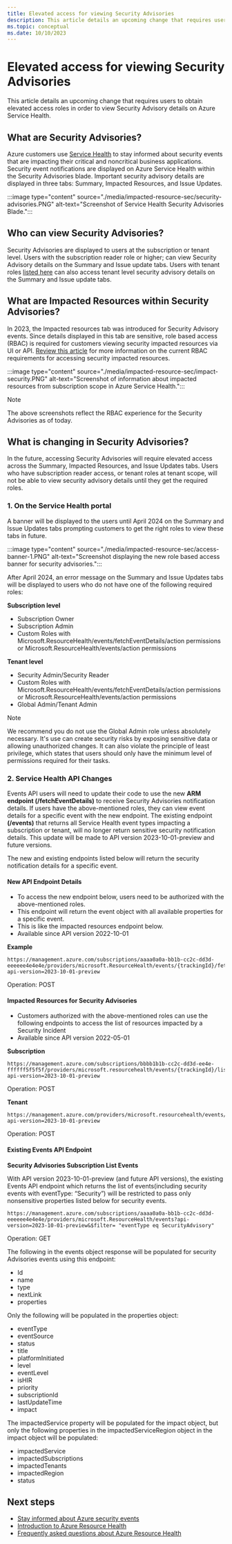 ```yaml
---
title: Elevated access for viewing Security Advisories
description: This article details an upcoming change that requires users to obtain elevated access roles in order to view Security Advisory details
ms.topic: conceptual
ms.date: 10/10/2023
---
```


# Elevated access for viewing Security Advisories

This article details an upcoming change that requires users to obtain elevated access roles in order to view Security Advisory details on Azure Service Health.

## What are Security Advisories?

Azure customers use [Service Health](service-health-overview.md) to stay informed about security events that are impacting their critical and noncritical business applications. Security event notifications are displayed on Azure Service Health within the Security Advisories blade. Important security advisory details are displayed in three tabs: Summary, Impacted Resources, and Issue Updates.

:::image type="content" source="./media/impacted-resource-sec/security-advisories.PNG" alt-text="Screenshot of Service Health Security Advisories Blade.":::

## Who can view Security Advisories?

Security Advisories are displayed to users at the subscription or tenant level. Users with the subscription reader role or higher; can view Security Advisory details on the Summary and Issue update tabs. Users with tenant roles [listed here](admin-access-reference.md) can also access tenant level security advisory details on the Summary and Issue update tabs.

## What are Impacted Resources within Security Advisories?

In 2023, the Impacted resources tab was introduced for Security Advisory events. Since details displayed in this tab are sensitive, role based access (RBAC) is required for customers viewing security impacted resources via UI or API. [Review this article](impacted-resources-security.md) for more information on the current RBAC requirements for accessing security impacted resources.

:::image type="content" source="./media/impacted-resource-sec/impact-security.PNG" alt-text="Screenshot of information about impacted resources from subscription scope in Azure Service Health.":::

>[!NOTE]
> The above screenshots reflect the RBAC experience for the Security Advisories as of today.  

## What is changing in Security Advisories?

In the future, accessing Security Advisories will require elevated access across the Summary, Impacted Resources, and Issue Updates tabs. Users who have subscription reader access, or tenant roles at tenant scope, will not be able to view security advisory details until they get the required roles.

### 1. On the Service Health portal

A banner will be displayed to the users until April 2024 on the Summary and Issue Updates tabs prompting customers to get the right roles to view these tabs in future. 

:::image type="content" source="./media/impacted-resource-sec/access-banner-1.PNG" alt-text="Screenshot displaying the new role based access banner for security advisories.":::

After April 2024, an error message on the Summary and Issue Updates tabs will be displayed to users who do not have one of the following required roles:

**Subscription level**

* Subscription Owner
* Subscription Admin
* Custom Roles with Microsoft.ResourceHealth/events/fetchEventDetails/action permissions or Microsoft.ResourceHealth/events/action permissions

**Tenant level**

* Security Admin/Security Reader
* Custom Roles with Microsoft.ResourceHealth/events/fetchEventDetails/action permissions or Microsoft.ResourceHealth/events/action permissions
* Global Admin/Tenant Admin 

>[!NOTE]
> We recommend you do not use the Global Admin role unless absolutely necessary. It's use can create security risks by exposing sensitive data or allowing unauthorized changes. It can also violate the principle of least privilege, which states that users should only have the minimum level of permissions required for their tasks. 

### 2. Service Health API Changes

Events API users will need to update their code to use the new **ARM endpoint (/fetchEventDetails)** to receive Security Advisories notification details. If users have the above-mentioned roles, they can view event details for a specific event with the new endpoint. The existing endpoint **(/events)** that returns all Service Health event types impacting a subscription or tenant, will no longer return sensitive security notification details. This update will be made to API version 2023-10-01-preview and future versions. 

The new and existing endpoints listed below will return the security notification details for a specific event.

#### New API Endpoint Details

* To access the new endpoint below, users need to be authorized with the above-mentioned roles. 
* This endpoint will return the event object with all available properties for a specific event. 
* This is like the impacted resources endpoint below.
* Available since API version 2022-10-01

**Example**

```HTTP
https://management.azure.com/subscriptions/aaaa0a0a-bb1b-cc2c-dd3d-eeeeee4e4e4e/providers/microsoft.ResourceHealth/events/{trackingId}/fetchEventDetails?api-version=2023-10-01-preview 
```
Operation: POST

#### Impacted Resources for Security Advisories

* Customers authorized with the above-mentioned roles can use the following endpoints to access the list of resources impacted by a Security Incident
* Available since API version 2022-05-01
 
**Subscription**

```HTTP
https://management.azure.com/subscriptions/bbbb1b1b-cc2c-dd3d-ee4e-ffffff5f5f5f/providers/microsoft.resourcehealth/events/{trackingId}/listSecurityAdvisoryImpactedResources?api-version=2023-10-01-preview 
```
Operation: POST

**Tenant**

```HTTP
https://management.azure.com/providers/microsoft.resourcehealth/events/{trackingId}/listSecurityAdvisoryImpactedResources?api-version=2023-10-01-preview
```
Operation: POST

#### Existing Events API Endpoint

**Security Advisories Subscription List Events** 

With API version 2023-10-01-preview (and future API versions), the existing Events API endpoint which returns the list of events(including security events with eventType: “Security”) will be restricted to pass only nonsensitive properties listed below for security events. 

```HTTP
https://management.azure.com/subscriptions/aaaa0a0a-bb1b-cc2c-dd3d-eeeeee4e4e4e/providers/microsoft.ResourceHealth/events?api-version=2023-10-01-preview&$filter= "eventType eq SecurityAdvisory"
```
Operation: GET

The following in the events object response will be populated for security Advisories events using this endpoint:

* Id
* name
* type
* nextLink
* properties

Only the following will be populated in the properties object:

* eventType
* eventSource
* status
* title
* platformInitiated
* level
* eventLevel
* isHIR
* priority
* subscriptionId
* lastUpdateTime
* impact

The impactedService property will be populated for the impact object, but only the following properties in the impactedServiceRegion object in the impact object will be populated:

* impactedService
* impactedSubscriptions
* impactedTenants
* impactedRegion
* status

## Next steps

* [Stay informed about Azure security events](stay-informed-security.md)
* [Introduction to Azure Resource Health](resource-health-overview.md)
* [Frequently asked questions about Azure Resource Health](resource-health-faq.yml)
